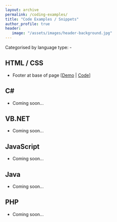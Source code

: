 ```yaml
---
layout: archive
permalink: /coding-examples/
title: "Code Examples / Snippets"
author_profile: true
header: 
   image: "/assets/images/header-background.jpg" 
---
```


Categorised by language type: -

<h2>HTML / CSS</h2>
<ul>
  <li>Footer at base of page [<a href="https://julianmummery.github.io/footer-at-base-of-page/" target="_blank">Demo</a> | <a href="https://github.com/julianmummery/footer-at-base-of-page" target="_blank">Code</a>]</li>
</ul>

<h2>C#</h2>
<ul>
  <li>Coming soon...</li>
</ul>

<h2>VB.NET</h2>
<ul>
  <li>Coming soon...</li>
</ul>

<h2>JavaScript</h2>
<ul>
  <li>Coming soon...</li>
</ul>

<h2>Java</h2>
<ul>
  <li>Coming soon...</li>
</ul>

<h2>PHP</h2>
<ul>
  <li>Coming soon...</li>
</ul>
